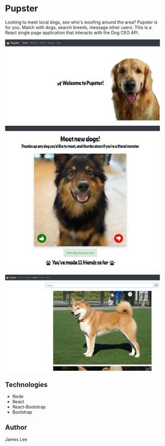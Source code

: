# Pupster

Looking to meet local dogs, see who's woofing around the area?  Pupster is for you.  Match with dogs, search breeds, message other users.  This is a React single page application that interacts with the Dog CEO API.

![Main Page](./readmeAssets/homepage.jpg)


![Discover Page](./readmeAssets/discover.jpg)


![Search Page](./readmeAssets/search.jpg)


## Technologies

* Node
* React
* React-Bootstrap
* Bootstrap

## Author

James Lee
